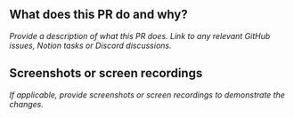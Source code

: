 ## What does this PR do and why?

_Provide a description of what this PR does. Link to any relevant GitHub issues, Notion tasks or Discord discussions._

## Screenshots or screen recordings

_If applicable, provide screenshots or screen recordings to demonstrate the changes._
